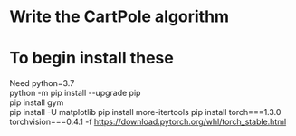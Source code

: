 # Write the CartPole algorithm

# To begin install these
Need python=3.7  
python -m pip install --upgrade pip  
pip install gym  
pip install -U matplotlib
pip install more-itertools
pip install torch===1.3.0 torchvision===0.4.1 -f https://download.pytorch.org/whl/torch_stable.html  